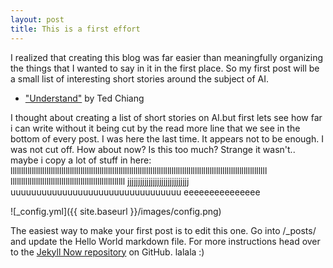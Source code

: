 ```yaml
---
layout: post
title: This is a first effort 
---
```


I realized that creating this blog was far easier than meaningfully organizing the things that I wanted to say in it in the first place. So my first post will be a small list of interesting short stories around the subject of AI.

- ["Understand"](https://web.archive.org/web/20140527121332/http://www.infinityplus.co.uk/stories/under.htm) by Ted Chiang


I thought about creating a list of short stories on AI.but first lets see how far i can write without it being cut by the read more line that we see in the bottom of every post. I was here the last time. It appears not to be enough. I was not cut off. How about now? Is this too much? Strange it wasn't.. maybe i copy a lot of stuff in here: lllllllllllllllllllllllllllllllllllllllllllllllllllllllllllllllllllllllllllllllllllllllllllllllllllllllllllllllllllllllll llllllllllllllllllllllllllllllllllllllllllllllllllllll jjjjjjjjjjjjjjjjjjjjjjjjjjjjj uuuuuuuuuuuuuuuuuuuuuuuuuuuuuuuuu  eeeeeeeeeeeeeee

![_config.yml]({{ site.baseurl }}/images/config.png)

The easiest way to make your first post is to edit this one. Go into /_posts/ and update the Hello World markdown file. For more instructions head over to the [Jekyll Now repository](https://github.com/barryclark/jekyll-now) on GitHub.
lalala :)
